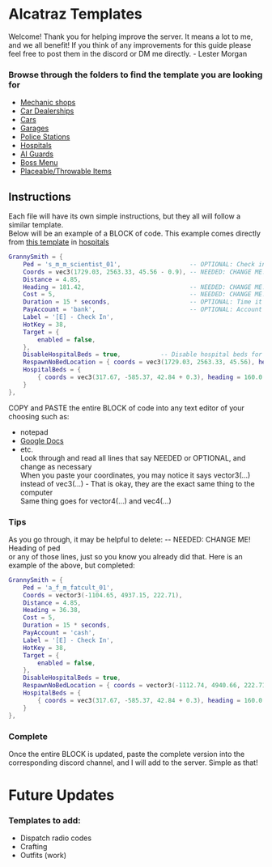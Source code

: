 # Alcatraz Templates  
Welcome! Thank you for helping improve the server. It means a lot to me, and we all benefit! If you think of any improvements for this guide please feel free to post them in the discord or DM me directly. - Lester Morgan  

### Browse through the folders to find the template you are looking for
- [Mechanic shops](./mechanic/README.md)
- [Car Dealerships](./car-dealer/README.md)
- [Cars](./car-dealer/cars/README.md)
- [Garages](./garages/README.md)
- [Police Stations](./police/README.md)
- [Hospitals](./hospitals/README.md)
- [AI Guards](./guards/README.md)
- [Boss Menu](./boss-menu/README.md)
- [Placeable/Throwable Items](./place-throw-items/README.md)  
  
## Instructions
Each file will have its own simple instructions, but they all will follow a similar template.  
Below will be an example of a BLOCK of code. This example comes directly from [this template](./hospitals/README.md#granny-hospital-template) in [hospitals](./hospitals/README.md)  
```lua
GrannySmith = {
    Ped = 's_m_m_scientist_01',                   -- OPTIONAL: Check in ped
    Coords = vec3(1729.03, 2563.33, 45.56 - 0.9), -- NEEDED: CHANGE ME! Coords of ped
    Distance = 4.85,
    Heading = 181.42,                             -- NEEDED: CHANGE ME! Heading of ped
    Cost = 5,                                     -- NEEDED: CHANGE ME! Cost of using hospital check-in. Set to false for free
    Duration = 15 * seconds,                      -- OPTIONAL: Time it takes to spend in hospital bed
    PayAccount = 'bank',                          -- OPTIONAL: Account dead player pays from to check-in(bank or cash)
    Label = '[E] - Check In',
    HotKey = 38,
    Target = {
        enabled = false,
    },
    DisableHospitalBeds = true,           -- Disable hospital beds for check-in at this location?(Player will spend Duration checking in before respawning in RespawnNoBedLocation coords when set to true)
    RespawnNoBedLocation = { coords = vec3(1729.03, 2563.33, 45.56), heading = 339.02 }, -- NEEDED: CHANGE ME! Coords and heading of where to spawn player if DisableHospitalBeds is set to true or beds full
    HospitalBeds = {
        { coords = vec3(317.67, -585.37, 42.84 + 0.3), heading = 160.0 },      OPTIONAL: Only needed if DisableHospitalBeds = false
    }
},
```
COPY and PASTE the entire BLOCK of code into any text editor of your choosing such as:  
- notepad  
- [Google Docs](https://docs.google.com)  
- etc.  
Look through and read all lines that say NEEDED or OPTIONAL, and change as necessary  
When you paste your coordinates, you may notice it says vector3(...) instead of vec3(...) - That is okay, they are the exact same thing to the computer  
Same thing goes for vector4(...) and vec4(...)  
### Tips
As you go through, it may be helpful to delete: -- NEEDED: CHANGE ME! Heading of ped  
or any of those lines, just so you know you already did that. Here is an example of the above, but completed:  
```lua 
GrannySmith = {
    Ped = 'a_f_m_fatcult_01',
    Coords = vector3(-1104.65, 4937.15, 222.71),
    Distance = 4.85,
    Heading = 36.38,
    Cost = 5,
    Duration = 15 * seconds,
    PayAccount = 'cash', 
    Label = '[E] - Check In',
    HotKey = 38,
    Target = {
        enabled = false,
    },
    DisableHospitalBeds = true,
    RespawnNoBedLocation = { coords = vector3(-1112.74, 4940.66, 222.71), heading = 157.79 },
    HospitalBeds = {
        { coords = vec3(317.67, -585.37, 42.84 + 0.3), heading = 160.0 },
    }
},
``` 
### Complete  
Once the entire BLOCK is updated, paste the complete version into the corresponding discord channel, and I will add to the server. Simple as that!  
  
# Future Updates
### Templates to add:    
- Dispatch radio codes  
- Crafting    
- Outfits (work)
